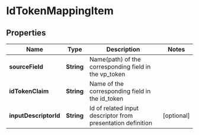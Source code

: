 # IdTokenMappingItem

## Properties

| Name                  | Type       | Description                                                 | Notes      |
| --------------------- | ---------- | ----------------------------------------------------------- | ---------- |
| **sourceField**       | **String** | Name(path) of the corresponding field in the vp_token       |            |
| **idTokenClaim**      | **String** | Name of the corresponding field in the id_token             |            |
| **inputDescriptorId** | **String** | Id of related input descriptor from presentation definition | [optional] |
